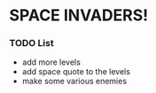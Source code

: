 # SPACE INVADERS!

### TODO List
+ add more levels
+ add space quote to the levels
+ make some various enemies
